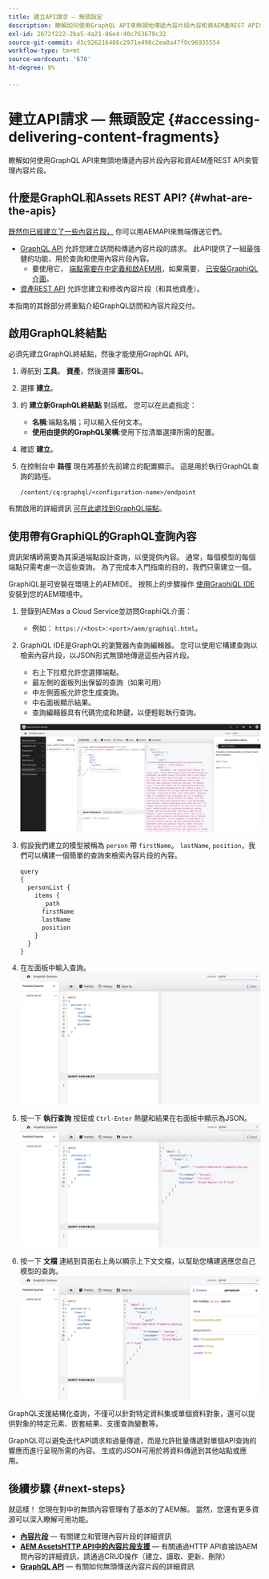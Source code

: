 ```yaml
---
title: 建立API請求 — 無頭設定
description: 瞭解如何使用GraphQL API來無頭地傳遞內容片段內容和資AEM產REST API來管理內容片段。
exl-id: 2b72f222-2ba5-4a21-86e4-40c763679c32
source-git-commit: d3c926216486c2971e498c2ea8a47f9c96935554
workflow-type: tm+mt
source-wordcount: '670'
ht-degree: 0%

---
```


# 建立API請求 — 無頭設定 {#accessing-delivering-content-fragments}

瞭解如何使用GraphQL API來無頭地傳遞內容片段內容和資AEM產REST API來管理內容片段。

## 什麼是GraphQL和Assets REST API? {#what-are-the-apis}

[既然你已經建立了一些內容片段，](create-content-fragment.md) 你可以用AEMAPI來無端傳送它們。

* [GraphQL API](/help/headless/graphql-api/content-fragments.md) 允許您建立訪問和傳遞內容片段的請求。 此API提供了一組最強健的功能，用於查詢和使用內容片段內容。
   * 要使用它， [端點需要在中定義和啟AEM用](/help/headless/graphql-api/graphql-endpoint.md)，如果需要， [已安裝GraphiQL介面](/help/headless/graphql-api/graphiql-ide.md)。
* [資產REST API](/help/assets/content-fragments/assets-api-content-fragments.md) 允許您建立和修改內容片段（和其他資產）。

本指南的其餘部分將重點介紹GraphQL訪問和內容片段交付。

## 啟用GraphQL終結點

必須先建立GraphQL終結點，然後才能使用GraphQL API。

1. 導航到 **工具**。 **資產**，然後選擇 **圖形QL**。
1. 選擇 **建立**。
1. 的 **建立新GraphQL終結點** 對話框。 您可以在此處指定：
   * **名稱**:端點名稱；可以輸入任何文本。
   * **使用由提供的GraphQL架構**:使用下拉清單選擇所需的配置。
1. 確認 **建立**。
1. 在控制台中 **路徑** 現在將基於先前建立的配置顯示。 這是用於執行GraphQL查詢的路徑。

   ```
   /content/cq:graphql/<configuration-name>/endpoint
   ```

有關啟用的詳細資訊 [可在此處找到GraphQL端點](/help/headless/graphql-api/graphql-endpoint.md)。

## 使用帶有GraphiQL的GraphQL查詢內容

資訊架構師需要為其渠道端點設計查詢，以便提供內容。 通常，每個模型的每個端點只需考慮一次這些查詢。 為了完成本入門指南的目的，我們只需建立一個。

GraphiQL是可安裝在環境上的AEMIDE。 按照上的步驟操作 [使用GraphiQL IDE](/help/headless/graphql-api/graphiql-ide.md) 安裝到您的AEM環境中。

1. 登錄到AEMas a Cloud Service並訪問GraphiQL介面：
   * 例如： `https://<host>:<port>/aem/graphiql.html`。

1. GraphiQL IDE是GraphQL的瀏覽器內查詢編輯器。 您可以使用它構建查詢以檢索內容片段，以JSON形式無頭地傳遞這些內容片段。
   * 右上下拉框允許您選擇端點。
   * 最左側的面板列出保留的查詢（如果可用）
   * 中左側面板允許您生成查詢。
   * 中右面板顯示結果。
   * 查詢編輯器具有代碼完成和熱鍵，以便輕鬆執行查詢。

   ![GraphiQL編輯器](../assets/graphiql.png)

1. 假設我們建立的模型被稱為 `person` 帶 `firstName`。 `lastName`, `position`，我們可以構建一個簡單的查詢來檢索內容片段的內容。

   ```text
   query 
   {
     personList {
       items {
         _path
         firstName
         lastName
         position
       }
     }
   }
   ```

1. 在左面板中輸入查詢。
   ![GraphiQL查詢](../assets/graphiql-query.png)

1. 按一下 **執行查詢** 按鈕或 `Ctrl-Enter` 熱鍵和結果在右面板中顯示為JSON。
   ![GraphiQL結果](../assets/graphiql-results.png)

1. 按一下 **文檔** 連結到頁面右上角以顯示上下文文檔，以幫助您構建適應您自己模型的查詢。
   ![GraphiQL文檔](../assets/graphiql-documentation.png)

GraphQL支援結構化查詢，不僅可以針對特定資料集或單個資料對象，還可以提供對象的特定元素、嵌套結果、支援查詢變數等。

GraphQL可以避免迭代API請求和過量傳遞，而是允許批量傳遞對單個API查詢的響應而進行呈現所需的內容。 生成的JSON可用於將資料傳遞到其他站點或應用。

## 後續步驟 {#next-steps}

就這樣！ 您現在對中的無頭內容管理有了基本的了AEM解。 當然，您還有更多資源可以深入瞭解可用功能。

* **[內容片段](/help/assets/content-fragments/content-fragments.md)**  — 有關建立和管理內容片段的詳細資訊
* **[AEM AssetsHTTP API中的內容片段支援](/help/assets/content-fragments/assets-api-content-fragments.md)**  — 有關通過HTTP API直接訪AEM問內容的詳細資訊，請通過CRUD操作（建立、讀取、更新、刪除）
* **[GraphQL API](/help/headless/graphql-api/content-fragments.md)**  — 有關如何無頭傳送內容片段的詳細資訊
